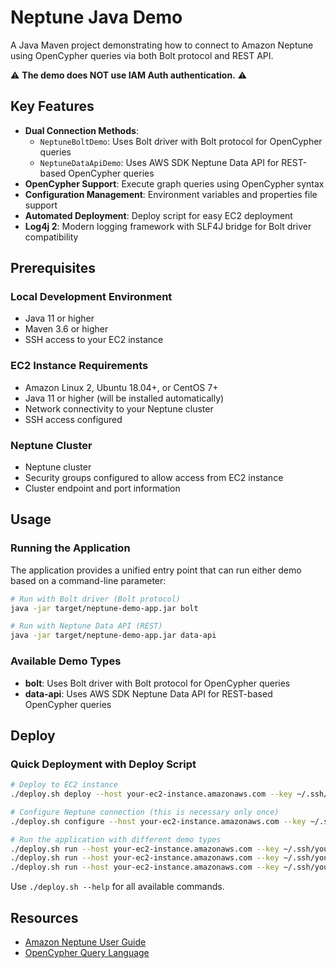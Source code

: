 # Neptune Java Demo

A Java Maven project demonstrating how to connect to Amazon Neptune using OpenCypher queries via both Bolt protocol and REST API.

⚠️ **The demo does NOT use IAM Auth authentication.** ⚠️

## Key Features

- **Dual Connection Methods**: 
  - `NeptuneBoltDemo`: Uses Bolt driver with Bolt protocol for OpenCypher queries
  - `NeptuneDataApiDemo`: Uses AWS SDK Neptune Data API for REST-based OpenCypher queries
- **OpenCypher Support**: Execute graph queries using OpenCypher syntax
- **Configuration Management**: Environment variables and properties file support
- **Automated Deployment**: Deploy script for easy EC2 deployment
- **Log4j 2**: Modern logging framework with SLF4J bridge for Bolt driver compatibility

## Prerequisites

### Local Development Environment
- Java 11 or higher
- Maven 3.6 or higher
- SSH access to your EC2 instance

### EC2 Instance Requirements
- Amazon Linux 2, Ubuntu 18.04+, or CentOS 7+
- Java 11 or higher (will be installed automatically)
- Network connectivity to your Neptune cluster
- SSH access configured

### Neptune Cluster
- Neptune cluster
- Security groups configured to allow access from EC2 instance
- Cluster endpoint and port information

## Usage

### Running the Application

The application provides a unified entry point that can run either demo based on a command-line parameter:

```bash
# Run with Bolt driver (Bolt protocol)
java -jar target/neptune-demo-app.jar bolt

# Run with Neptune Data API (REST)
java -jar target/neptune-demo-app.jar data-api
```

### Available Demo Types

- **bolt**: Uses Bolt driver with Bolt protocol for OpenCypher queries
- **data-api**: Uses AWS SDK Neptune Data API for REST-based OpenCypher queries

## Deploy

### Quick Deployment with Deploy Script

```bash
# Deploy to EC2 instance
./deploy.sh deploy --host your-ec2-instance.amazonaws.com --key ~/.ssh/your-key.pem

# Configure Neptune connection (this is necessary only once)
./deploy.sh configure --host your-ec2-instance.amazonaws.com --key ~/.ssh/your-key.pem

# Run the application with different demo types
./deploy.sh run --host your-ec2-instance.amazonaws.com --key ~/.ssh/your-key.pem                    # Bolt demo (default)
./deploy.sh run --host your-ec2-instance.amazonaws.com --key ~/.ssh/your-key.pem --demo-type bolt  # Bolt demo
./deploy.sh run --host your-ec2-instance.amazonaws.com --key ~/.ssh/your-key.pem --demo-type data-api # Data API demo
```

Use `./deploy.sh --help` for all available commands.

## Resources

- [Amazon Neptune User Guide](https://docs.aws.amazon.com/neptune/latest/userguide/)
- [OpenCypher Query Language](https://opencypher.org/)
